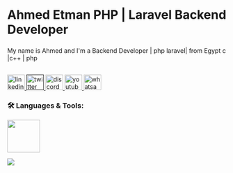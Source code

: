 <h1 align="left">Ahmed Etman
PHP | Laravel Backend Developer </h1>

###

<p align="left">My name is Ahmed and I'm a Backend Developer | php laravel| from Egypt
c |c++ | php </p>

###

<h2 align="left"></h2>

<div align="left">
  <a href="https://www.linkedin.com/in/engahmedetman/">
  <img src="https://raw.githubusercontent.com/maurodesouza/profile-readme-generator/master/src/assets/icons/social/linkedin/default.svg" width="40" height="35" alt="linkedin logo"  />
      </a>
    <a href="">
  <img src="https://raw.githubusercontent.com/maurodesouza/profile-readme-generator/master/src/assets/icons/social/twitter/default.svg" width="40" height="35" alt="twitter logo"  />
    </a>
      <a href="https://www.linkedin.com/in/engahmedetman/">
  <img src="https://raw.githubusercontent.com/maurodesouza/profile-readme-generator/master/src/assets/icons/social/discord/default.svg" width="40" height="35" alt="discord logo"  />
    </a>
      <a href="https://www.linkedin.com/in/engahmedetman/">
  <img src="https://raw.githubusercontent.com/maurodesouza/profile-readme-generator/master/src/assets/icons/social/youtube/default.svg" width="40" height="35" alt="youtube logo"  />
    </a>
        <a href="https://wa.me/+201070191977">
  <img src="https://raw.githubusercontent.com/maurodesouza/profile-readme-generator/master/src/assets/icons/social/whatsapp/default.svg" width="40" height="35" alt="whatsapp logo"  />
    </a>
</div>

<!--   https://www.codewars.com/users/Mustapha%20khalid%20 -->
<div align="left">
<h3 align="left">🛠️ Languages & Tools:</h3>
  <p align="left">
    <img height="75" src="https://go-skill-icons.vercel.app/api/icons?i=cpp,c,php,js,mysql,sqlserver,nodejs,html,css,laravel,npm,docker,git,canva,bootstrap,ubuntu,vscode,postman,linux,stackoverflow,leetcode"/>
  </p>

  <p align="left"> <!-- Languages -->
      <img src="https://github-readme-stats.vercel.app/api/top-langs?username=EngAhmedEtman&layout=compact&langs_count=5&theme=codeSTACKr"/>
  </p>

</div>

###
